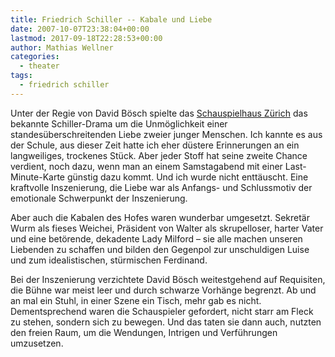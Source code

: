 ```yaml
---
title: Friedrich Schiller -- Kabale und Liebe
date: 2007-10-07T23:38:04+00:00
lastmod: 2017-09-18T22:28:53+00:00
author: Mathias Wellner
categories:
  - theater
tags:
  - friedrich schiller
---
```

Unter der Regie von David Bösch spielte das [Schauspielhaus Zürich](http://www.schauspielhaus.ch/home) das bekannte Schiller-Drama um die Unmöglichkeit einer standesüberschreitenden Liebe zweier junger Menschen. Ich kannte es aus der Schule, aus dieser Zeit hatte ich eher düstere Erinnerungen an ein langweiliges, trockenes Stück. Aber jeder Stoff hat seine zweite Chance verdient, noch dazu, wenn man an einem Samstagabend mit einer Last-Minute-Karte günstig dazu kommt. Und ich wurde nicht enttäuscht. Eine kraftvolle Inszenierung, die Liebe war als Anfangs- und Schlussmotiv der emotionale Schwerpunkt der Inszenierung.

Aber auch die Kabalen des Hofes waren wunderbar umgesetzt. Sekretär Wurm als fieses Weichei, Präsident von Walter als skrupelloser, harter Vater und eine betörende, dekadente Lady Milford &#8211; sie alle machen unseren Liebenden zu schaffen und bilden den Gegenpol zur unschuldigen Luise und zum idealistischen, stürmischen Ferdinand.

Bei der Inszenierung verzichtete David Bösch weitestgehend auf Requisiten, die Bühne war meist leer und durch schwarze Vorhänge begrenzt. Ab und an mal ein Stuhl, in einer Szene ein Tisch, mehr gab es nicht. Dementsprechend waren die Schauspieler gefordert, nicht starr am Fleck zu stehen, sondern sich zu bewegen. Und das taten sie dann auch, nutzten den freien Raum, um die Wendungen, Intrigen und Verführungen umzusetzen.